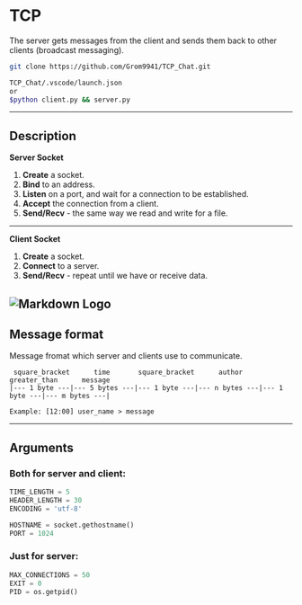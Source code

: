 # TCP

The server gets messages from the client and sends them back to other clients (broadcast messaging).

``` bash 
git clone https://github.com/Grom9941/TCP_Chat.git

TCP_Chat/.vscode/launch.json 
or 
$python client.py && server.py
```
---

## Description

**Server Socket**

1. **Create** a socket.
2. **Bind** to an address.
3. **Listen** on a port, and wait for a connection to be established.
4. **Accept** the connection from a client.
5. **Send/Recv** - the same way we read and write for a file.
---

**Client Socket**

1. **Create** a socket.
2. **Connect** to a server.
3. **Send/Recv** - repeat until we have or receive data.

<!-- ![Markdown Logo](https://media.geeksforgeeks.org/wp-content/uploads/20190715192804/ClientServerSocket.jpg) -->

![Markdown Logo](https://www.codeproject.com/KB/IP/1264257/sdgfh.jpg)
---

## Message format

Message fromat which server and clients use to communicate.
``` 
 square_bracket      time       square_bracket      author      greater_than      message
|--- 1 byte ---|--- 5 bytes ---|--- 1 byte ---|--- n bytes ---|--- 1 byte ---|--- m bytes ---|

Example: [12:00] user_name > message
```
---

## Arguments

### Both for server and client:
``` python
TIME_LENGTH = 5
HEADER_LENGTH = 30
ENCODING = 'utf-8'

HOSTNAME = socket.gethostname()
PORT = 1024
```

### Just for server:
```python
MAX_CONNECTIONS = 50
EXIT = 0
PID = os.getpid()
```